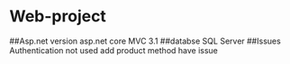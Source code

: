 # Web-project

##Asp.net version
asp.net core MVC 3.1
##databse
SQL Server
##Issues
Authentication not used
add product method have issue
